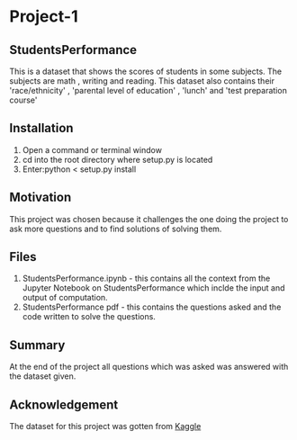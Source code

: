 # Project-1

## StudentsPerformance
This is a dataset that shows the scores of students  in some subjects. The subjects are math , writing and reading.
This dataset also contains their 'race/ethnicity' , 'parental level of education' , 'lunch' and 'test preparation course'



## Installation
1. Open a command or terminal window
2. cd into the root directory where setup.py is located
3. Enter:python < setup.py install



## Motivation
This project was chosen because it challenges the one doing the project to ask more questions and to find  solutions of solving them.



## Files
1. StudentsPerformance.ipynb - this contains all the context from the Jupyter Notebook on StudentsPerformance which inclde the input and output of computation.
2. StudentsPerformance pdf - this contains the questions asked and the code written to solve the questions.



## Summary
At the end of the project all questions which was asked was answered with the dataset given.


## Acknowledgement
The dataset for this project was gotten from [Kaggle](https://www.kaggle.com/)


